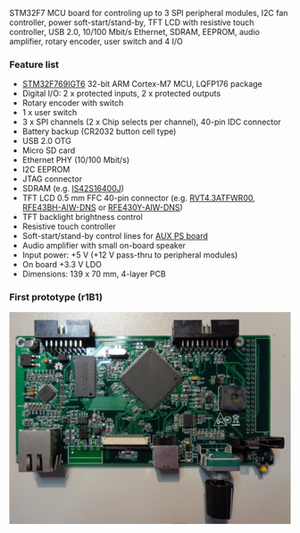 STM32F7 MCU board for controling up to 3 SPI peripheral modules, I2C fan controller, power soft-start/stand-by, TFT LCD with resistive touch controller, USB 2.0, 10/100 Mbit/s Ethernet, SDRAM, EEPROM, audio amplifier, rotary encoder, user switch and 4 I/O

### Feature list

* [STM32F769IGT6](https://www.tme.eu/en/details/stm32f769igt6/st-microcontrollers/st-microelectronics/) 32-bit ARM Cortex-M7 MCU, LQFP176 package
* Digital I/O: 2 x protected inputs, 2 x protected outputs
* Rotary encoder with switch
* 1 x user switch
* 3 x SPI channels (2 x Chip selects per channel), 40-pin IDC connector
* Battery backup (CR2032 button cell type)
* USB 2.0 OTG
* Micro SD card
* Ethernet PHY (10/100 Mbit/s)
* I2C EEPROM
* JTAG connector
* SDRAM (e.g. [IS42S16400J](https://www.tme.eu/en/details/is42s16400j-7tli/dram-memories-integrated-circuits/issi/))
* TFT LCD 0.5 mm FFC 40-pin connector (e.g. [RVT4.3ATFWR00](https://www.tme.eu/en/details/rvt4.3atfwr00/tft-displays/riverdi/rvt43a480272tfwr00/),  [RFE43BH-AIW-DNS](https://www.tme.eu/en/details/rfe43bh-aiw-dns/tft-displays/raystar-optronics/) or [RFE430Y-AIW-DNS](https://www.tme.eu/en/details/rfe430y-aiw-dns/tft-displays/raystar-optronics/))
* TFT backlight brightness control
* Resistive touch controller
* Soft-start/stand-by control lines for [AUX PS board](https://github.com/eez-open/modular-psu/tree/master/aux-ps)
* Audio amplifier with small on-board speaker
* Input power: +5 V (+12 V pass-thru to peripheral modules)
* On board +3.3 V LDO
* Dimensions: 139 x 70 mm, 4-layer PCB

### First prototype (r1B1)

![first prototype](Images/MCU_board_r1B1_prototype.jpg)
